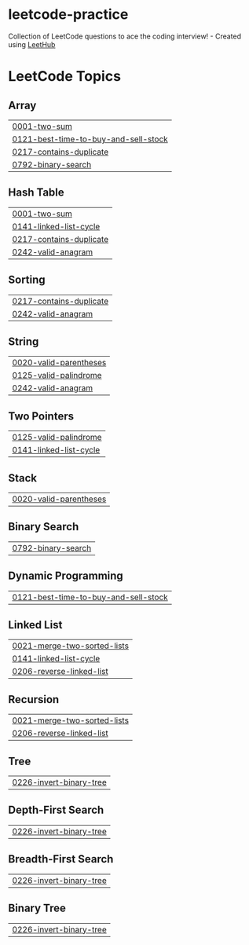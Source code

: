 # leetcode-practice
Collection of LeetCode questions to ace the coding interview! - Created using [LeetHub](https://github.com/QasimWani/LeetHub)

<!---LeetCode Topics Start-->
# LeetCode Topics
## Array
|  |
| ------- |
| [0001-two-sum](https://github.com/LoudShrimp/leetcode-practice/tree/master/0001-two-sum) |
| [0121-best-time-to-buy-and-sell-stock](https://github.com/LoudShrimp/leetcode-practice/tree/master/0121-best-time-to-buy-and-sell-stock) |
| [0217-contains-duplicate](https://github.com/LoudShrimp/leetcode-practice/tree/master/0217-contains-duplicate) |
| [0792-binary-search](https://github.com/LoudShrimp/leetcode-practice/tree/master/0792-binary-search) |
## Hash Table
|  |
| ------- |
| [0001-two-sum](https://github.com/LoudShrimp/leetcode-practice/tree/master/0001-two-sum) |
| [0141-linked-list-cycle](https://github.com/LoudShrimp/leetcode-practice/tree/master/0141-linked-list-cycle) |
| [0217-contains-duplicate](https://github.com/LoudShrimp/leetcode-practice/tree/master/0217-contains-duplicate) |
| [0242-valid-anagram](https://github.com/LoudShrimp/leetcode-practice/tree/master/0242-valid-anagram) |
## Sorting
|  |
| ------- |
| [0217-contains-duplicate](https://github.com/LoudShrimp/leetcode-practice/tree/master/0217-contains-duplicate) |
| [0242-valid-anagram](https://github.com/LoudShrimp/leetcode-practice/tree/master/0242-valid-anagram) |
## String
|  |
| ------- |
| [0020-valid-parentheses](https://github.com/LoudShrimp/leetcode-practice/tree/master/0020-valid-parentheses) |
| [0125-valid-palindrome](https://github.com/LoudShrimp/leetcode-practice/tree/master/0125-valid-palindrome) |
| [0242-valid-anagram](https://github.com/LoudShrimp/leetcode-practice/tree/master/0242-valid-anagram) |
## Two Pointers
|  |
| ------- |
| [0125-valid-palindrome](https://github.com/LoudShrimp/leetcode-practice/tree/master/0125-valid-palindrome) |
| [0141-linked-list-cycle](https://github.com/LoudShrimp/leetcode-practice/tree/master/0141-linked-list-cycle) |
## Stack
|  |
| ------- |
| [0020-valid-parentheses](https://github.com/LoudShrimp/leetcode-practice/tree/master/0020-valid-parentheses) |
## Binary Search
|  |
| ------- |
| [0792-binary-search](https://github.com/LoudShrimp/leetcode-practice/tree/master/0792-binary-search) |
## Dynamic Programming
|  |
| ------- |
| [0121-best-time-to-buy-and-sell-stock](https://github.com/LoudShrimp/leetcode-practice/tree/master/0121-best-time-to-buy-and-sell-stock) |
## Linked List
|  |
| ------- |
| [0021-merge-two-sorted-lists](https://github.com/LoudShrimp/leetcode-practice/tree/master/0021-merge-two-sorted-lists) |
| [0141-linked-list-cycle](https://github.com/LoudShrimp/leetcode-practice/tree/master/0141-linked-list-cycle) |
| [0206-reverse-linked-list](https://github.com/LoudShrimp/leetcode-practice/tree/master/0206-reverse-linked-list) |
## Recursion
|  |
| ------- |
| [0021-merge-two-sorted-lists](https://github.com/LoudShrimp/leetcode-practice/tree/master/0021-merge-two-sorted-lists) |
| [0206-reverse-linked-list](https://github.com/LoudShrimp/leetcode-practice/tree/master/0206-reverse-linked-list) |
## Tree
|  |
| ------- |
| [0226-invert-binary-tree](https://github.com/LoudShrimp/leetcode-practice/tree/master/0226-invert-binary-tree) |
## Depth-First Search
|  |
| ------- |
| [0226-invert-binary-tree](https://github.com/LoudShrimp/leetcode-practice/tree/master/0226-invert-binary-tree) |
## Breadth-First Search
|  |
| ------- |
| [0226-invert-binary-tree](https://github.com/LoudShrimp/leetcode-practice/tree/master/0226-invert-binary-tree) |
## Binary Tree
|  |
| ------- |
| [0226-invert-binary-tree](https://github.com/LoudShrimp/leetcode-practice/tree/master/0226-invert-binary-tree) |
<!---LeetCode Topics End-->